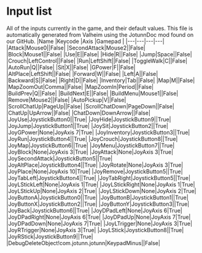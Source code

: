# Input list
All of the inputs currently in the game, and their default values.
This file is automatically generated from Valheim using the JotunnDoc mod found on our GitHub.
|Name |Keycode |Axis |Gamepad |
|---|---|---|---|
|Attack|Mouse0||False|
|SecondAttack|Mouse2||False|
|Block|Mouse1||False|
|Use|E||False|
|Hide|R||False|
|Jump|Space||False|
|Crouch|LeftControl||False|
|Run|LeftShift||False|
|ToggleWalk|C||False|
|AutoRun|Q||False|
|Sit|X||False|
|GPower|F||False|
|AltPlace|LeftShift||False|
|Forward|W||False|
|Left|A||False|
|Backward|S||False|
|Right|D||False|
|Inventory|Tab||False|
|Map|M||False|
|MapZoomOut|Comma||False|
|MapZoomIn|Period||False|
|BuildPrev|Q||False|
|BuildNext|E||False|
|BuildMenu|Mouse1||False|
|Remove|Mouse2||False|
|AutoPickup|V||False|
|ScrollChatUp|PageUp||False|
|ScrollChatDown|PageDown||False|
|ChatUp|UpArrow||False|
|ChatDown|DownArrow||False|
|JoyUse|JoystickButton0||True|
|JoyHide|JoystickButton9||True|
|JoyJump|JoystickButton1||True|
|JoySit|JoystickButton2||True|
|JoyGPower|None|JoyAxis 7|True|
|JoyInventory|JoystickButton3||True|
|JoyRun|JoystickButton4||True|
|JoyCrouch|JoystickButton8||True|
|JoyMap|JoystickButton6||True|
|JoyMenu|JoystickButton7||True|
|JoyBlock|None|JoyAxis 3|True|
|JoyAttack|None|JoyAxis 3|True|
|JoySecondAttack|JoystickButton5||True|
|JoyAltPlace|JoystickButton4||True|
|JoyRotate|None|JoyAxis 3|True|
|JoyPlace|None|JoyAxis 10|True|
|JoyRemove|JoystickButton5||True|
|JoyTabLeft|JoystickButton4||True|
|JoyTabRight|JoystickButton5||True|
|JoyLStickLeft|None|JoyAxis 1|True|
|JoyLStickRight|None|JoyAxis 1|True|
|JoyLStickUp|None|JoyAxis 2|True|
|JoyLStickDown|None|JoyAxis 2|True|
|JoyButtonA|JoystickButton0||True|
|JoyButtonB|JoystickButton1||True|
|JoyButtonX|JoystickButton2||True|
|JoyButtonY|JoystickButton3||True|
|JoyBack|JoystickButton6||True|
|JoyDPadLeft|None|JoyAxis 6|True|
|JoyDPadRight|None|JoyAxis 6|True|
|JoyDPadUp|None|JoyAxis 7|True|
|JoyDPadDown|None|JoyAxis 7|True|
|JoyLTrigger|None|JoyAxis 3|True|
|JoyRTrigger|None|JoyAxis 3|True|
|JoyLStick|JoystickButton8||True|
|JoyRStick|JoystickButton9||True|
|DebugDeleteObject!com.jotunn.jotunn|KeypadMinus||False|
